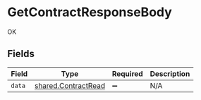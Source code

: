 # GetContractResponseBody

OK


## Fields

| Field                                                      | Type                                                       | Required                                                   | Description                                                |
| ---------------------------------------------------------- | ---------------------------------------------------------- | ---------------------------------------------------------- | ---------------------------------------------------------- |
| `data`                                                     | [shared.ContractRead](../../models/shared/contractread.md) | :heavy_minus_sign:                                         | N/A                                                        |